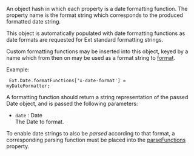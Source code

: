 <p>An object hash in which each property is a date formatting function. The property name is the
format string which corresponds to the produced formatted date string.</p>
<p>This object is automatically populated with date formatting functions as
date formats are requested for Ext standard formatting strings.</p>
<p>Custom formatting functions may be inserted into this object, keyed by a name which from then on
may be used as a format string to
<a href="#!/api/Ext.Date-method-format" rel="Ext.Date-method-format" class="docClass" id="ext-gen5592">format</a>.

Example:</p><pre><code>
Ext.Date.formatFunctions['x-date-format'] = myDateFormatter;
</code></pre>
<p>A formatting function should return a string representation of the passed Date object, and is passed the following parameters:<div class="mdetail-params"><ul>
<li><code>date</code> : Date<div class="sub-desc">The Date to format.</div></li>
</ul></div></p>
<p>To enable date strings to also be <i>parsed</i> according to that format, a corresponding
 parsing function must be placed into the
<a href="#!/api/Ext.Date-property-parseFunctions" rel="Ext.Date-property-parseFunctions" class="docClass" id="ext-gen5596">parseFunctions</a> property.
